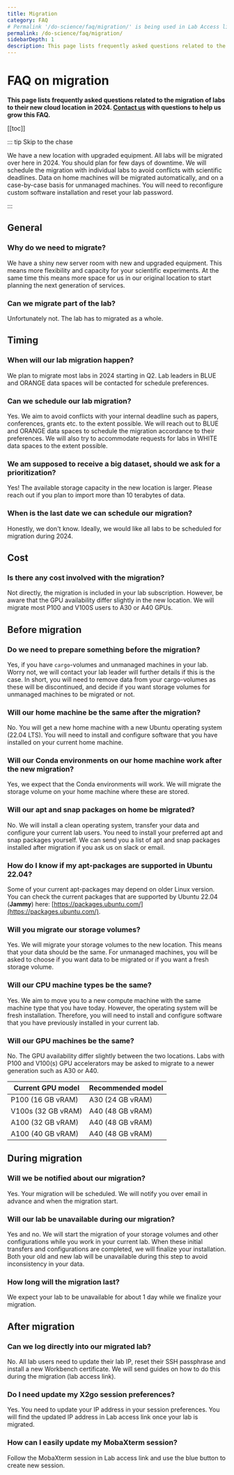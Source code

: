 ```yaml
---
title: Migration
category: FAQ
# Permalink '/do-science/faq/migration/' is being used in Lab Access link
permalink: /do-science/faq/migration/
sidebarDepth: 1
description: This page lists frequently asked questions related to the 2024 migration of labs to their new cloud location.
---
```


# FAQ on migration

**This page lists frequently asked questions related to the migration of labs to their new cloud location in 2024. [Contact us](/contact) with questions to help us grow this FAQ.**



[[toc]]

::: tip Skip to the chase

We have a new location with upgraded equipment. All labs will be migrated over here in 2024. You should plan for few days of downtime. We will schedule the migration with individual labs to avoid conflicts with scientific deadlines. Data on home machines will be migrated automatically, and on a case-by-case basis for unmanaged machines. You will need to reconfigure custom software installation and reset your lab password.

:::

## General

### Why do we need to migrate?

We have a shiny new server room with new and upgraded equipment. This means more flexibility and capacity for your scientific experiments. At the same time this means more space for us in our original location to start planning the next generation of services.

### Can we migrate part of the lab?

Unfortunately not. The lab has to migrated as a whole.

## Timing

### When will our lab migration happen?

We plan to migrate most labs in 2024 starting in Q2. Lab leaders in BLUE and ORANGE data spaces will be contacted for schedule preferences.

### Can we schedule our lab migration?

Yes. We aim to avoid conflicts with your internal deadline such as papers, conferences, grants etc. to the extent possible. We will reach out to BLUE and ORANGE data spaces to schedule the migration accordance to their preferences. We will also try to accommodate requests for labs in WHITE data spaces to the extent possible.

### We am supposed to receive a big dataset, should we ask for a prioritization?

Yes! The available storage capacity in the new location is larger. Please reach out if you plan to import more than 10 terabytes of data.

### When is the last date we can schedule our migration?

Honestly, we don't know. Ideally, we would like all labs to be scheduled for migration during 2024.

## Cost

### Is there any cost involved with the migration?

Not directly, the migration is included in your lab subscription. However, be aware that the GPU availability differ slightly in the new location. We will migrate most P100 and V100S users to A30 or A40 GPUs.



<!-- before migration -->

## Before migration

### Do we need to prepare something before the migration?

Yes, if you have `cargo`-volumes and unmanaged machines in your lab. Worry not, we will contact your lab leader will further details if this is the case. In short, you will need to remove data from your cargo-volumes as these will be discontinued, and decide if you want storage volumes for unmanaged machines to be migrated or not.

### Will our home machine be the same after the migration?

No. You will get a new home machine with a new Ubuntu operating system (22.04 LTS). You will need to install and configure software that you have installed on your current home machine.

### Will our Conda environments on our home machine work after the new migration?

Yes, we expect that the Conda environments will work. We will migrate the storage volume on your home machine where these are stored.

### Will our apt and snap packages on home be migrated?

No. We will install a clean operating system, transfer your data and configure your current lab users. You need to install your preferred apt and snap packages yourself. We can send you a list of apt and snap packages installed after migration if you ask us on slack or email.

### How do I know if my apt-packages are supported in Ubuntu 22.04?

Some of your current apt-packages may depend on older Linux version. You can check the current packages that are supported by Ubuntu 22.04 (**Jammy**) here: [https://packages.ubuntu.com/](https://packages.ubuntu.com/).





### Will you migrate our storage volumes?

Yes. We will migrate your storage volumes to the new location. This means that your data should be the same. For unmanaged machines, you will be asked to choose if you want data to be migrated or if you want a fresh storage volume.

### Will our CPU machine types be the same?

Yes. We aim to move you to a new compute machine with the same machine type that you have today. However, the operating system will be fresh installation. Therefore, you will need to install and configure software that you have previously installed in your current lab.

### Will our GPU machines be the same?

No. The GPU availability differ slightly between the two locations. Labs with P100 and V100(s) GPU accelerators may be asked to migrate to a newer generation such as A30 or A40.

| Current GPU model  | Recommended model |
|--------------------|-------------------|
| P100 (16 GB vRAM)  | A30 (24 GB vRAM)  |
| V100s (32 GB vRAM) | A40 (48 GB vRAM)  |
| A100 (32 GB vRAM)  | A40 (48 GB vRAM)  |
| A100 (40 GB vRAM)  | A40 (48 GB vRAM)  |

<!-- TODO: add info on cargo volume -->

<!-- during migration -->

## During migration

### Will we be notified about our migration?

Yes. Your migration will be scheduled. We will notify you over email in advance and when the migration start.

### Will our lab be unavailable during our migration?

Yes and no. We will start the migration of your storage volumes and other configurations while you work in your current lab. When these initial transfers and configurations are completed, we will finalize your installation. Both your old and new lab will be unavailable during this step to avoid inconsistency in your data.

### How long will the migration last?

We expect your lab to be unavailable for about 1 day while we finalize your migration.


<!-- after migration: access, ... -->
## After migration

### Can we log directly into our migrated lab?

No. All lab users need to update their lab IP, reset their SSH passphrase and install a new Workbench certificate. We will send guides on how to do this during the migration (lab access link).


### Do I need update my X2go session preferences?

Yes. You need to update your IP address in your session preferences. You will find the updated IP address in Lab access link once your lab is migrated.

### How can I easily update my MobaXterm session?

Follow the MobaXterm session in Lab access link and use the blue button to create new session.

<!-- TODO I am missing an apt package, how can I install -->

